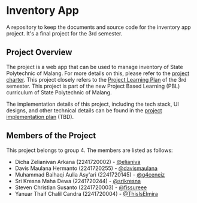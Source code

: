 # Inventory App

A repository to keep the documents and source code for the inventory app project. It's a final project for the 3rd semester.

## Project Overview

The project is a web app that can be used to manage inventory of State Polytechnic of Malang. For more details on this,
please refer to the [project charter](documents/project-charter.md). This project closely refers to the [Project Learning Plan](https://github.com/integer-class/archive/blob/main/object-oriented-programming/Contoh%20RPP%20Semester-3%20v2%5B1%5D.pdf) of the 3rd semester. This project is part of the new Project Based Learning (PBL) curriculum of State Polytechnic of Malang.

The implementation details of this project, including the tech stack, UI designs, and other technical details can be found in the [project implementation plan](documents/project-implementation-plan.md) (TBD).

## Members of the Project

This project belongs to group 4. The members are listed as follows:

- Dicha Zelianivan Arkana (2241720002) - [@elianiva](https://github.com/elianiva)
- Davis Maulana Hermanto (2241720255) - [@davismaulana](https://github.com/davismaulana)
- Muhammad Baihaqi Aulia Asy'ari (2241720145) - [@g4ceneiz](https://github.com/g4ceneiz)
- Sri Kresna Maha Dewa (2241720244) - [@srikresna](https://github.com/srikresna)
- Steven Christian Susanto (2241720003) - [@fissureee](https://github.com/Fissureee)
- Yanuar Thaif Chalil Candra (2241720004) - [@ThisIsElmira](https://github.com/ThisIsElmira)
